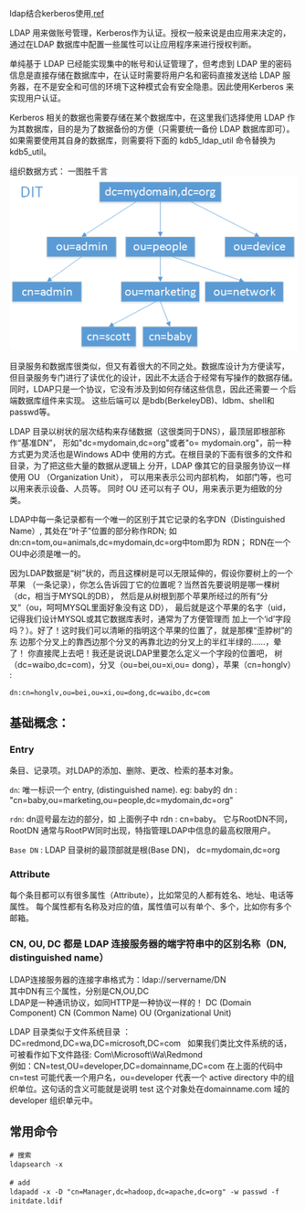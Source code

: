 > 
ldap结合kerberos[]()使用,[ref](http://blog.csdn.net/cheng_fangang/article/details/40143261)

LDAP 用来做账号管理，Kerberos作为认证。授权一般来说是由应用来决定的，通过在LDAP 数据库中配置一些属性可以让应用程序来进行授权判断。

单纯基于 LDAP 已经能实现集中的帐号和认证管理了，但考虑到 LDAP 里的密码信息是直接存储在数据库中，在认证时需要将用户名和密码直接发送给 LDAP 服务器，在不是安全和可信的环境下这种模式会有安全隐患。因此使用Kerberos 来实现用户认证。

Kerberos 相关的数据也需要存储在某个数据库中，在这里我们选择使用 LDAP 作为其数据库，目的是为了数据备份的方便（只需要统一备份 LDAP 数据库即可）。如果需要使用其自身的数据库，则需要将下面的 kdb5_ldap_util 命令替换为 kdb5_util。

组织数据方式：
一图胜千言
![LDAP.png](https://github.com/snipercy/Notes/blob/master/image/ldap.png)



目录服务和数据库很类似，但又有着很大的不同之处。数据库设计为方便读写，
但目录服务专门进行了读优化的设计，因此不太适合于经常有写操作的数据存储。
同时，LDAP只是一个协议，它没有涉及到如何存储这些信息，因此还需要一
个后端数据库组件来实现。
这些后端可以 是bdb(BerkeleyDB)、ldbm、shell和passwd等。

LDAP 目录以树状的层次结构来存储数据（这很类同于DNS），最顶层即根部称作“基准DN”，
形如"dc=mydomain,dc=org"或者"o= mydomain.org"，前一种方式更为灵活也是Windows AD中
使用的方式。在根目录的下面有很多的文件和目录，为了把这些大量的数据从逻辑上
分开，LDAP 像其它的目录服务协议一样使用 OU （Organization Unit），
可以用来表示公司内部机构， 如部门等，也可以用来表示设备、人员等。
同时 OU 还可以有子 OU，用来表示更为细致的分类。

LDAP中每一条记录都有一个唯一的区别于其它记录的名字DN（Distinguished Name）,
其处在“叶子”位置的部分称作RDN; 如dn:cn=tom,ou=animals,dc=mydomain,dc=org中tom即为 RDN；
RDN在一个OU中必须是唯一的。

因为LDAP数据是“树”状的，而且这棵树是可以无限延伸的，假设你要树上的一个苹果
（一条记录），你怎么告诉园丁它的位置呢？当然首先要说明是哪一棵树（dc，相当于MYSQL的DB），
然后是从树根到那个苹果所经过的所有“分叉”（ou，呵呵MYSQL里面好象没有这 DD），
最后就是这个苹果的名字（uid，记得我们设计MYSQL或其它数据库表时，通常为了方便管理而
加上一个‘id’字段吗？）。好了！这时我们可以清晰的指明这个苹果的位置了，就是那棵“歪脖树”的东
边那个分叉上的靠西边那个分叉的再靠北边的分叉上的半红半绿的……，晕了！
你直接爬上去吧！我还是说说LDAP里要怎么定义一个字段的位置吧，
树（dc=waibo,dc=com)，分叉（ou=bei,ou=xi,ou= dong），苹果（cn=honglv） :

```shell
dn:cn=honglv,ou=bei,ou=xi,ou=dong,dc=waibo,dc=com  
```

## 基础概念：

### Entry 
条目、记录项。对LDAP的添加、删除、更改、检索的基本对象。

`dn`: 唯一标识一个 entry, (distinguished name). 
eg: baby的 dn : "cn=baby,ou=marketing,ou=people,dc=mydomain,dc=org"

`rdn`: dn逗号最左边的部分，如 上面例子中 rdn : cn=baby。 它与RootDN不同，
RootDN 通常与RootPW同时出现，特指管理LDAP中信息的最高权限用户。

`Base DN` : LDAP 目录树的最顶部就是根(Base DN)， dc=mydomain,dc=org

### Attribute

每个条目都可以有很多属性（Attribute），比如常见的人都有姓名、地址、电话等属性。
每个属性都有名称及对应的值，属性值可以有单个、多个，比如你有多个邮箱。

###  CN, OU, DC 都是 LDAP 连接服务器的端字符串中的区别名称（DN, distinguished   name） 
LDAP连接服务器的连接字串格式为：ldap://servername/DN   
其中DN有三个属性，分别是CN,OU,DC   
LDAP是一种通讯协议，如同HTTP是一种协议一样的！ 
DC (Domain Component)
CN (Common Name)
OU (Organizational Unit)

LDAP 目录类似于文件系统目录 ：DC=redmond,DC=wa,DC=microsoft,DC=com  
如果我们类比文件系统的话，可被看作如下文件路径: 
Com\Microsoft\Wa\Redmond   
例如：CN=test,OU=developer,DC=domainname,DC=com 
在上面的代码中 cn=test 可能代表一个用户名，ou=developer 代表一个 active directory 中的组织单位。这句话的含义可能就是说明 test 这个对象处在domainname.com 域的 developer 组织单元中。

## 常用命令
```shell
# 搜索
ldapsearch -x

# add
ldapadd -x -D "cn=Manager,dc=hadoop,dc=apache,dc=org" -w passwd -f initdate.ldif
```

